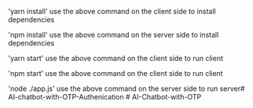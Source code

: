 'yarn install'
use the above command on the client side to install dependencies

'npm install'
use the above command on the server side to install dependencies

'yarn start'
use the above command on the client side to run client

'npm start'
use the above command on the client side to run client


'node ./app.js'
use the above command on the server side to run server#   A I - c h a t b o t - w i t h - O T P - A u t h e n i c a t i o n  
 #   A I - C h a t b o t - w i t h - O T P  
 